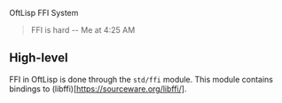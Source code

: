 OftLisp FFI System

> FFI is hard
> -- Me at 4:25 AM

## High-level

FFI in OftLisp is done through the `std/ffi` module. This module contains
bindings to (libffi)[https://sourceware.org/libffi/].
